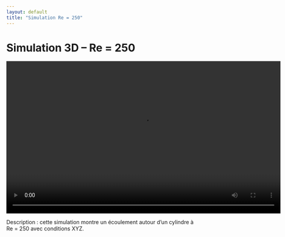 ```yaml
---
layout: default
title: "Simulation Re = 250"
---
```


# Simulation 3D – Re = 250

<video width="720" height="400" controls>
  <source src="/assets/videos/P-3D-Re=250.mp4" type="video/mp4">
  Votre navigateur ne supporte pas la vidéo HTML5.
</video>

Description : cette simulation montre un écoulement autour d’un cylindre à Re = 250 avec conditions XYZ.

